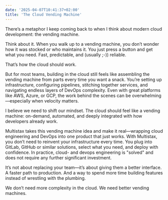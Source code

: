 ```yaml
---
date: '2025-04-07T10:41:37+02:00'
title: 'The Cloud Vending Machine'
---
```

There’s a metaphor I keep coming back to when I think about modern cloud development: the vending machine.

Think about it. When you walk up to a vending machine, you don’t wonder how it was stocked or who maintains it. You just press a button and get what you need. Fast, predictable, and (usually ;-)) reliable.

That’s how the cloud should work.

But for most teams, building in the cloud still feels like assembling the vending machine from parts every time you want a snack. You’re setting up infrastructure, configuring pipelines, stitching together services, and navigating endless layers of DevOps complexity. Even with great platforms like AWS, Azure, or GCP, the work behind the scenes can be overwhelming—especially when velocity matters.

I believe we need to shift our mindset. The cloud should feel like a vending machine: on-demand, automated, and deeply integrated with how developers already work.

Multistax takes this vending machine idea and make it real—wrapping cloud engineering and DevOps into one product that just works. With Multistax, you don’t need to reinvent your infrastructure every time. You plug into GitLab, GitHub or similar solutions, select what you need, and deploy with confidence.
In practice, cloud- and devops engineering is "solved" and does not require any further significant investment.

It’s not about replacing your team—it’s about giving them a better interface. A faster path to production. And a way to spend more time building features instead of wrestling with the plumbing.

We don’t need more complexity in the cloud. We need better vending machines.